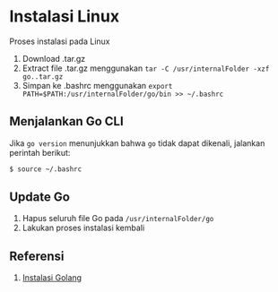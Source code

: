 # Instalasi Linux
Proses instalasi pada Linux
1. Download .tar.gz
2. Extract file .tar.gz menggunakan `tar -C /usr/internalFolder -xzf go..tar.gz`
3. Simpan ke .bashrc menggunakan `export PATH=$PATH:/usr/internalFolder/go/bin >> ~/.bashrc`

## Menjalankan Go CLI
Jika `go version` menunjukkan bahwa `go` tidak dapat dikenali, jalankan perintah berikut:
```bash
$ source ~/.bashrc
```

## Update Go
1. Hapus seluruh file Go pada `/usr/internalFolder/go`
2. Lakukan proses instalasi kembali

## Referensi
1. [Instalasi Golang](https://dasarpemrogramangolang.novalagung.com/2-instalasi-golang.html)
